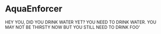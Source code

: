 # AquaEnforcer
HEY YOU, DID YOU DRINK WATER YET? YOU NEED TO DRINK WATER. YOU MAY NOT BE THIRSTY NOW BUT YOU STILL NEED TO DRINK FOO'
